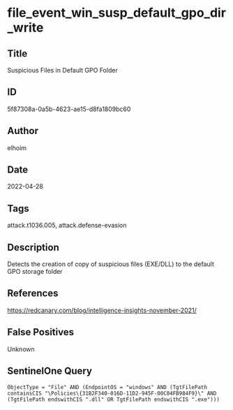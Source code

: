 # file_event_win_susp_default_gpo_dir_write

## Title
Suspicious Files in Default GPO Folder

## ID
5f87308a-0a5b-4623-ae15-d8fa1809bc60

## Author
elhoim

## Date
2022-04-28

## Tags
attack.t1036.005, attack.defense-evasion

## Description
Detects the creation of copy of suspicious files (EXE/DLL) to the default GPO storage folder

## References
https://redcanary.com/blog/intelligence-insights-november-2021/

## False Positives
Unknown

## SentinelOne Query
```
ObjectType = "File" AND (EndpointOS = "windows" AND (TgtFilePath containsCIS "\Policies\{31B2F340-016D-11D2-945F-00C04FB984F9}\" AND (TgtFilePath endswithCIS ".dll" OR TgtFilePath endswithCIS ".exe")))

```